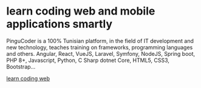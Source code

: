 <div>
<h1> learn coding
web and mobile applications smartly </h1>
<p>PinguCoder is a 100% Tunisian platform, in the field of IT development and new technology, teaches training on frameworks, programming languages ​​and others. Angular, React, VueJS, Laravel, Symfony, NodeJS, Spring boot, PHP 8+, Javascript, Python, C Sharp dotnet Core, HTML5, CSS3, Bootstrap...</p>

<div>
<a href=" https://samarayadi.github.io/YoutubyTNBoot.github.io/>YoutubyTN-Bootstrap</a>
<a href="https://pingucoder.com/">learn coding web</a>
</div>
</div> 
